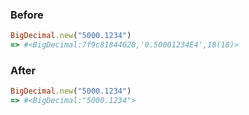 ### Before

```ruby
BigDecimal.new("5000.1234")
=> #<BigDecimal:7f9c81844020,'0.50001234E4',18(18)>
```

### After

```ruby
BigDecimal.new("5000.1234")
=> #<BigDecimal:"5000.1234">
```

